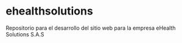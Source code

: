 # ehealthsolutions
Repositorio para el desarrollo del sitio web para la empresa eHealth Solutions S.A.S

